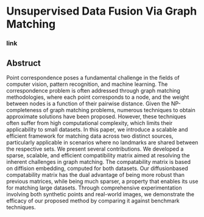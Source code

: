 # Unsupervised Data Fusion Via Graph Matching

### link

## Abstruct
Point correspondence poses a fundamental challenge in the fields of computer vision, pattern recognition, and machine learning. The correspondence problem is often addressed through graph matching methodologies, where each point corresponds to a node, and the weight between nodes is a function of their pairwise distance.
Given the NP-completeness of graph matching problems, numerous techniques to obtain approximate solutions have been proposed. However, these techniques often suffer from high computational complexity, which limits their applicability to small datasets. In this paper, we introduce a scalable and efficient framework for matching data across two distinct sources, particularly applicable in scenarios where no landmarks are shared between the respective sets. We present several contributions. We developed a sparse, scalable, and efficient compatibility matrix aimed at resolving the inherent challenges in graph matching. The compatability matrix is based on diffision embedding, computed for both datasets. Our diffusionbased compatability matrix has the dual advantage of being more robust than previous matrices, while being much sparser, a property that enables its use for matching large datasets. Through comprehensive experimentation involving both synthetic points and real-world images, we demonstrate the efficacy of our proposed method by comparing it against benchmark techniques.
